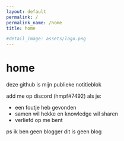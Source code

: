 ```yaml
---
layout: default
permalink: /
permalink_name: /home
title: home

#detail_image: assets/logo.png
---
```

# home 

deze github is mijn publieke notitieblok

add me op discord (hmpf#7492) als je:
- een foutje heb gevonden
- samen wil hekke en knowledge wil sharen
- verliefd op me bent

ps ik ben geen blogger dit is geen blog 

